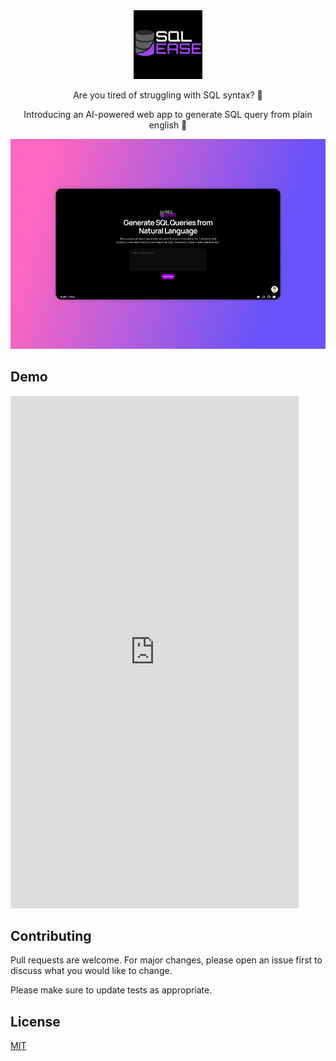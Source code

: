 
<div align="center">
<img width="110px" src="/assets/sql-ease-sqr.png">
</div>



<p align="center">
    <p align="center">Are you tired of struggling with SQL syntax? 🤨</p>
    <p align="center">Introducing an AI-powered web app to generate SQL query from plain english 📃</p>
</p>

![SQL Ease](/assets/supershot.png)

## Demo

<iframe width="461" height="820" src="https://www.youtube.com/embed/S_bu1qPaz_w" title="SQL Query generator using AI #shorts" frameborder="0" allow="accelerometer; autoplay; clipboard-write; encrypted-media; gyroscope; picture-in-picture; web-share" allowfullscreen></iframe>

## Contributing

Pull requests are welcome. For major changes, please open an issue first
to discuss what you would like to change.

Please make sure to update tests as appropriate.

## License

[MIT](https://choosealicense.com/licenses/mit/)